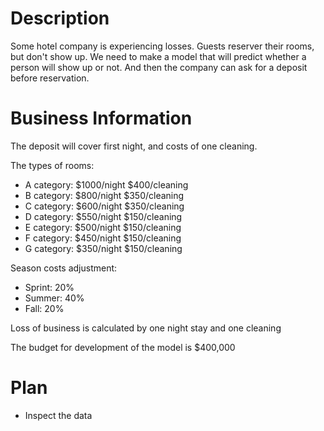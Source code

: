 # Description
Some hotel company is experiencing losses. Guests reserver their rooms, but don't show up. We need to make a model that will predict whether a person will show up or not. And then the company can ask for a deposit before reservation.

# Business Information
The deposit will cover first night, and costs of one cleaning.

The types of rooms:
- A category: $1000/night $400/cleaning
- B category: $800/night  $350/cleaning
- C category: $600/night  $350/cleaning
- D category: $550/night  $150/cleaning
- E category: $500/night  $150/cleaning
- F category: $450/night  $150/cleaning
- G category: $350/night  $150/cleaning

Season costs adjustment:
- Sprint: 20%
- Summer: 40%
- Fall:   20%

Loss of business is calculated by one night stay and one cleaning

The budget for development of the model is $400,000

# Plan
- Inspect the data